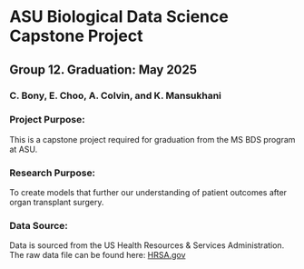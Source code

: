 # ASU Biological Data Science Capstone Project
## Group 12. Graduation: May 2025
### C. Bony, E. Choo, A. Colvin, and K. Mansukhani

### Project Purpose: 
This is a capstone project required for graduation from the MS BDS program at ASU. 

### Research Purpose:
To create models that further our understanding of patient outcomes after organ transplant surgery. 

### Data Source:
Data is sourced from the US Health Resources & Services Administration. 
The raw data file can be found here: [HRSA.gov](https://data.hrsa.gov/topics/health-systems/organ-donation)
